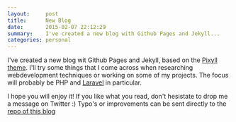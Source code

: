 ```yaml
---
layout:     post
title:      New Blog
date:       2015-02-07 22:12:29
summary:    I've created a new blog with Github Pages and Jekyll...
categories: personal
---
```


I've created a new blog wit Github Pages and Jekyll, based on the [Pixyll theme](https://github.com/johnotander/pixyll). 
I'll try some things that I come across when researching webdevelopment techniques or working on some of my projects.
The focus will probably be PHP and [Laravel](http://www.laravel.com) in particular.

I hope you will enjoy it! If you like what you read, don't hesistate to drop me a message on Twitter :)
Typo's or improvements can be sent directly to the [repo of this blog](https://github.com/barryvdh/barryvdh.github.io/tree/master/_posts) 